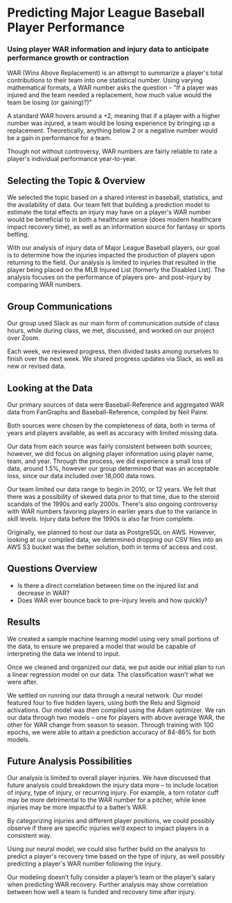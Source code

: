# Predicting Major League Baseball Player Performance
### Using player WAR information and injury data to anticipate performance growth or contraction

WAR (Wins Above Replacement) is an attempt to summarize a player's total contributions to their team into one statistical number. Using varying mathematical formats, a WAR number asks the question - "If a player was injured and the team needed a replacement, how much value would the team be losing (or gaining)?)" 

A standard WAR hovers around a +2, meaning that if a player with a higher number was injured, a team would be losing experience by bringing up a replacement.  Theoretically, anything below 2 or a negative number would be a gain in performance for a team.

Though not without controversy, WAR numbers are fairly reliable to rate a player's individual performance year-to-year. 

## Selecting the Topic & Overview
We selected the topic based on a shared interest in baseball, statistics, and the availability of data. Our team felt that building a prediction model to estimate the total effects an injury may have on a player's WAR number would be beneficial to in both a healthcare sense (does modern healthcare impact recovery time), as well as an information source for fantasy or sports betting.

With our analysis of injury data of Major League Baseball players, our goal is to determine how the injuries impacted the production of players upon returning to the field.  Our analysis is limited to injuries that resulted in the player being placed on the MLB Injured List (formerly the Disabled List).  The analysis focuses on the performance of players pre- and post-injury by comparing WAR numbers. 

## Group Communications
Our group used Slack as our main form of communication outside of class hours, while during class, we met, discussed, and worked on our project over Zoom.

Each week, we reviewed progress, then divided tasks among ourselves to finish over the next week. We shared progress updates via Slack, as well as new or revised data.


## Looking at the Data
Our primary sources of data were Baseball-Reference and aggregated WAR data from FanGraphs and Baseball-Reference, compiled by Neil Paine.

Both sources were chosen by the completeness of data, both in terms of years and players available, as well as accuracy with limited missing data.

Our data from each source was fairly consistent between both sources; however, we did focus on aligning player information using player name, team, and year. Through the process, we did experience a small loss of data, around 1.5%, however our group determined that was an acceptable loss, since our data included over 18,000 data rows.

Our team limited our data range to begin in 2010, or 12 years. We felt that there was a possibility of skewed data prior to that time, due to the steroid scandals of the 1990s and early 2000s. There's also ongoing controversy with WAR numbers favoring players in earlier years due to the variance in skill levels. Injury data before the 1990s is also far from complete.

Originally, we planned to host our data as PostgreSQL on AWS.  However, looking at our compiled data, we determined dropping our CSV files into an AWS S3 bucket was the better solution, both in terms of access and cost.

## Questions Overview
- Is there a direct correlation between time on the injured list and decrease in WAR?
- Does WAR ever bounce back to pre-injury levels and how quickly?

## Results
We created a sample machine learning model using very small portions of the data, to ensure we prepared a model that would be capable of interpreting the data we intend to input.

Once we cleaned and organized our data, we put aside our initial plan to run a linear regression model on our data. The classification wasn’t what we were after.

We settled on running our data through a neural network.  Our model featured four to five hidden layers, using both the Relu and Sigmoid activations. Our model was then compiled using the Adam optimizer.
We ran our data through two models – one for players with above average WAR, the other for WAR change from season to season.
Through training with 100 epochs, we were able to attain a prediction accuracy of 84-86% for both models.

## Future Analysis Possibilities
Our analysis is limited to overall player injuries. We have discussed that future analysis could breakdown the injury data more – to include location of injury, type of injury, or recurring injury.  For example, a torn rotator cuff may be more detrimental to the WAR number for a pitcher, while knee injuries may be more impactful to a batter’s WAR.

By categorizing injuries and different player positions, we could possibly observe if there are specific injuries we’d expect to impact players in a consistent way.

Using our neural model, we could also further build on the analysis to predict a player's recovery time based on the type of injury, as well possibly predicting a player's WAR number following the injury.

Our modeling doesn’t fully consider a player’s team or the player’s salary when predicting WAR recovery. Further analysis may show correlation between how well a team is funded and recovery time after injury.

